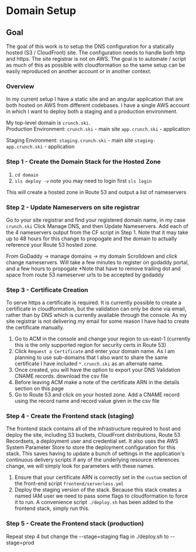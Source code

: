 # Domain Setup

##  Goal
The goal of this work is to setup the DNS configuration for a statically hosted (S3 / CloudFront) site.  The configuration needs
to handle both http and https.  The site registrar is not on AWS.  The goal is to automate / script as much of this as possible with
 cloudformation so the same setup can be easily reproduced on another account or in another context.

### Overview
In my current setup I have a static site and an angular application that are both hosted on AWS from different codebases.
I have a single AWS account in which I want to deploy both a staging and a production environment.

My top-level domain is `crunch.ski`.  
Production Environment:
`crunch.ski` - main site
`app.crunch.ski` - application

Staging Environment:
`staging.crunch.ski` - main site
`staging-app.crunch.ski` - application

### Step 1 - Create the Domain Stack for the Hosted Zone
1. `cd domain`
2. `sls deploy -v` note you may need to login first `sls login`

This will create a hosted zone in Route 53 and output a list of nameservers


### Step 2 - Update Nameservers on site registrar
Go to your site registrar and find your registered domain name, in my case `crunch.ski`
Click Manage DNS, and then Update Nameservers.  Add each of the 4 nameservers output from the CF script in Step 1.
Note that it may take up to 48 hours for this change to propogate and the domain to actually reference your Route 53 hosted zone.

From GoDaddy -> manage domains -> my domain
Scrolldown and click change nameservers.  Will take a few minutes to register on godaddy portal, and a few hours to propogate
*Note that have to remove trailing dot and space from route 53 nameserver urls to be accepted by godaddy

### Step 3 - Certificate Creation
To serve https a certificate is required.  It is currently possible to create a certificate in cloudformation, but the validation 
can only be done via email, rather than by DNS which is currently available through the console.  As my site registrar is not delivering my email for some reason I have had to create the certificate manually.
1. Go to ACM in the console and change your region to us-east-1 (currently this is the only supported region for security certs in Route 53)
2. Click `Request a Certificate` and enter your domain name.  As I am planning to use sub-domains that I also want to share the same certificate I have
included `*.crunch.ski` as an alternate name.
3. Once created, you will have the option to export your DNS Validation CNAME records.  download the csv file
4. Before leaving ACM make a note of the certificate ARN in the details section on this page
5. Go to Route 53 and click on your hosted zone.  Add a CNAME record using the record name and record value given in the csv file


### Step 4 - Create the Frontend stack (staging)
The frontend stack contains all of the infrastructure required to host and deploy the site, including S3 buckets, CloudFront distributions,
Route 53 Recordsets, a deployment user and credential set.  It also uses the AWS System Parameter Store to store the deployment configuration
for this stack.  This saves having to update a bunch of settings in the application's continuous delivery scripts if any of the underlying resource references change,
we will simply look for parameters with these names.
1. Ensure that your certificate ARN is correctly set in the `custom` section of the front-end script `frontend/serverless.yml`
2. Deploy the staging version of the stack.  Because this stack creates a named IAM user we need to pass some flags to cloudformation to force it to run.
A convenience script `./deploy.sh` has been added to the frontend stack, simply run this.

### Step 5 - Create the Frontend stack (production)
Repeat step 4 but change the --stage=staging flag in ./deploy.sh to --stage=prod
